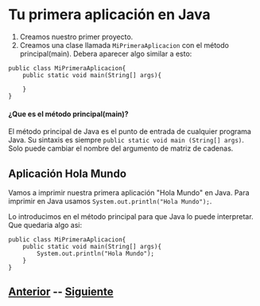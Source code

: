 # Tu primera aplicación en Java

1. Creamos nuestro primer proyecto.
2. Creamos una clase llamada `MiPrimeraAplicacion` con el método principal(main). Debera aparecer algo similar a esto:
```
public class MiPrimeraAplicacion{
	public static void main(String[] args){
	
	}
}
```
#### ¿Que es el método principal(main)?
El método principal de Java es el punto de entrada de cualquier programa Java. Su sintaxis es siempre `public static void main (String[] args)`. Solo puede cambiar el nombre del argumento de matriz de cadenas.

## Aplicación Hola Mundo
Vamos a imprimir nuestra primera aplicación "Hola Mundo" en Java. Para imprimir en Java usamos `System.out.println("Hola Mundo");`.

Lo introducimos en el método principal para que Java lo puede interpretar. Que quedaria algo asi:
```
public class MiPrimeraAplicacion{
	public static void main(String[] args){
		System.out.println("Hola Mundo");
	}
}
```

## [Anterior](page0.md)  --  [Siguiente](page2.md)